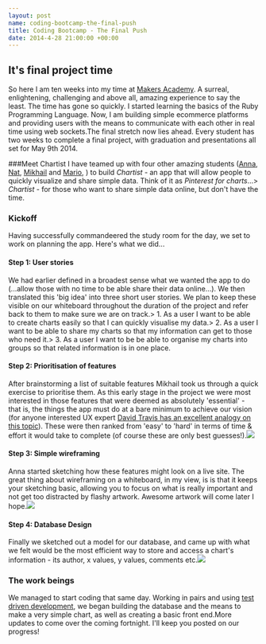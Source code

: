 ```yaml
---
layout: post
name: coding-bootcamp-the-final-push
title: Coding Bootcamp - The Final Push
date: 2014-4-28 21:00:00 +00:00
---
```


## It's final project time
So here I am ten weeks into my time at [Makers Academy](http://www.makersacademy.com). A surreal, enlightening, challenging and above all, amazing experience to say the least. The time has gone so quickly. I started learning the basics of the Ruby Programming Language. Now, I am building simple ecommerce platforms and providing users with the means to communicate with each other in real time using web sockets.The final stretch now lies ahead. Every student has two weeks to complete a final project, with graduation and presentations all set for May 9th 2014.

###Meet Chartist
I have teamed up with four other amazing students ([Anna](https://github.com/yan0va), [Nat](https://github.com/itsmurasaki), [Mikhail](https://github.com/duboff) and [Mario](https://github.com/mariogintili), ) to build *Chartist* - an app that will allow people to quickly visualize and share simple data. Think of it as *Pinterest for charts*...> *Chartist* - for those who want to share simple data online, but don't have the time.

### Kickoff
Having successfully commandeered the study room for the day, we set to work on planning the app. Here's what we did...

#### Step 1: User stories
We had earlier defined in a broadest sense what we wanted the app to do (...allow those with no time to be able share their data online...). We then translated this 'big idea' into three short user stories. We plan to keep these visible on our whiteboard throughout the duration of the project and refer back to them to make sure we are on track.> 1. As a user I want to be able to create charts easily so that I can quickly visualise my data.> 2. As a user I want to be able to share my charts so that my information can get to those who need it.> 3. As a user I want to be be able to organise my charts into groups so that related information is in one place.

#### Step 2: Prioritisation of features
After brainstorming a list of suitable features Mikhail took us through a quick exercise to prioritise them. As this early stage in the project we were most interested in those features that were deemed as absolutely 'essential' - that is, the things the app must do at a bare minimum to achieve our vision (for anyone interested UX expert [David Travis has an excellent analogy on this topic](http://www.userfocus.co.uk/articles/redroutes.html)). These were then ranked from 'easy' to 'hard' in terms of time & effort it would take to complete (of course these are only best guesses!).![](/content/images/2014/Apr/photo.jpg)

#### Step 3: Simple wireframing
Anna started sketching how these features might look on a live site. The great thing  about wireframing on a whiteboard, in my view, is is that it keeps your sketching basic, allowing you to focus on what is really important and not get too distracted by flashy artwork. Awesome artwork will come later I hope.![](/content/images/2014/Apr/photo-4.JPG)

#### Step 4: Database Design
Finally we sketched out a model for our database, and came up with what we felt would be the most efficient way to store and access a chart's information - its author, x values, y values, comments etc.![](/content/images/2014/Apr/databasemodel.JPG)

### The work beings
We managed to start coding that same day. Working in pairs and using [test driven development](http://en.wikipedia.org/wiki/Test-driven_development), we began building the database and the means to make a very simple chart, as well as creating a basic front end.More updates to come over the coming fortnight. I'll keep you posted on our progress!
